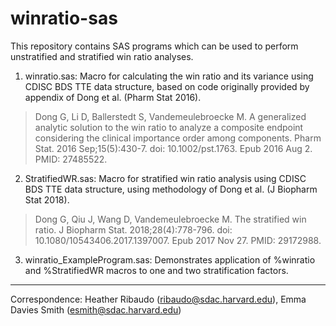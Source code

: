 # winratio-sas

This repository contains SAS programs which can be used to perform unstratified and stratified win ratio analyses. 

1. winratio.sas: Macro for calculating the win ratio and its variance using CDISC BDS TTE data structure, based on code originally provided by appendix of Dong et al. (Pharm Stat 2016).

> Dong G, Li D, Ballerstedt S, Vandemeulebroecke M. A generalized analytic solution to the win ratio to analyze a composite endpoint considering the clinical importance order among components. Pharm Stat. 2016 Sep;15(5):430-7. doi: 10.1002/pst.1763. Epub 2016 Aug 2. PMID: 27485522.

2. StratifiedWR.sas: Macro for stratified win ratio analysis using CDISC BDS TTE data structure, using methodology of Dong et al. (J Biopharm Stat 2018). 

> Dong G, Qiu J, Wang D, Vandemeulebroecke M. The stratified win ratio. J Biopharm Stat. 2018;28(4):778-796. doi: 10.1080/10543406.2017.1397007. Epub 2017 Nov 27. PMID: 29172988.

3. winratio_ExampleProgram.sas: Demonstrates application of %winratio and %StratifiedWR macros to one and two stratification factors.

---------------------------------------------------------------------------------------------------------------
Correspondence: Heather Ribaudo (ribaudo@sdac.harvard.edu), Emma Davies Smith (esmith@sdac.harvard.edu)
